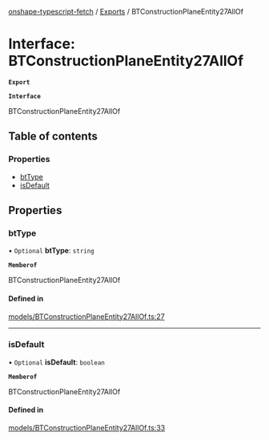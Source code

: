 [onshape-typescript-fetch](../README.md) / [Exports](../modules.md) / BTConstructionPlaneEntity27AllOf

# Interface: BTConstructionPlaneEntity27AllOf

**`Export`**

**`Interface`**

BTConstructionPlaneEntity27AllOf

## Table of contents

### Properties

- [btType](BTConstructionPlaneEntity27AllOf.md#bttype)
- [isDefault](BTConstructionPlaneEntity27AllOf.md#isdefault)

## Properties

### btType

• `Optional` **btType**: `string`

**`Memberof`**

BTConstructionPlaneEntity27AllOf

#### Defined in

[models/BTConstructionPlaneEntity27AllOf.ts:27](https://github.com/toebes/onshape-typescript-fetch/blob/3e11ae1/models/BTConstructionPlaneEntity27AllOf.ts#L27)

___

### isDefault

• `Optional` **isDefault**: `boolean`

**`Memberof`**

BTConstructionPlaneEntity27AllOf

#### Defined in

[models/BTConstructionPlaneEntity27AllOf.ts:33](https://github.com/toebes/onshape-typescript-fetch/blob/3e11ae1/models/BTConstructionPlaneEntity27AllOf.ts#L33)
